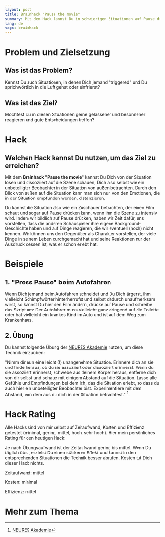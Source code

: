```yaml
---
layout: post
title: Brainhack "Pause the movie"
summary: Mit dem Hack kannst Du in schwierigen Situationen auf Pause drücken, Deinen präfrontalen Cortex aktivieren und somit eine bessere Reaktion wählen.  
lang: de
tags: brainhack
---
```


# Problem und Zielsetzung

## Was ist das Problem?
Kennst Du auch Situationen, in denen Dich jemand "triggered" und Du sprichwörtlich in die Luft gehst oder einfrierst?

## Was ist das Ziel?
Möchtest Du in diesen Situationen gerne gelassener und besonnener reagieren und gute Entscheidungen treffen?

# Hack

## Welchen Hack kannst Du nutzen, um das Ziel zu erreichen?

Mit dem **Brainhack "Pause the movie"** kannst Du Dich von der Situation lösen und dissoziiert auf die Szene schauen, Dich also selbst wie ein unbeteiligter Beobachter in der Situation von außen betrachten. 
Durch den Blick von außen auf die Situation kann man sich nun von den Emotionen, die in der Situation empfunden werden, distanzieren.

Du kannst die Situation also wie ein Zuschauer betrachten, der einen Film schaut und sogar auf Pause drücken kann, wenn ihm die Szene zu intensiv wird.
Indem wir bildlich auf Pause drücken, haben wir Zeit dafür, uns vorstellen, dass die anderen Schauspieler ihre eigene Background-Geschichte haben und auf Dinge reagieren, die wir eventuell (noch) nicht kennen. Wir können uns den Gegenüber als Charakter vorstellen, der viele Dinge in seinem Leben durchgemacht hat und seine Reaktionen nur der Ausdruck dessen ist, was er schon erlebt hat.

# Beispiele
  
## 1. "Press Pause" beim Autofahren
Wenn Dich jemand beim Autofahren schneidet und Du Dich ärgerst, ihm vielleicht Schimpfwörter hinterherrufst und selbst dadurch unaufmerksam wirst, so kannst Du hier den Film ändern, drücke auf Pause und schreibe das Skript um: Der Autofahrer muss vielleicht ganz dringend auf die Toilette oder hat vielleicht ein krankes Kind im Auto und ist auf dem Weg zum Krankenhaus.

## 2. Übung
Du kannst folgende Übung der [NEURES Akademie](https://neures.de/infothek/assoziation-und-dissoziation-emotionalitaet/) nutzen, um diese Technik einzuüben:

"Nimm dir nun eine leicht (!) unangenehme Situation.
Erinnere dich an sie und finde heraus, ob du sie assoziiert oder dissoziiert erinnerst. Wenn du sie assoziiert erinnerst, schwebe aus deinem Körper heraus, entferne dich von dir selbst und schaue mit einigem Abstand auf die Situation. Lasse alle Gefühle und Empfindungen bei dem Ich, das die Situation erlebt, so dass du auch hier ein unbeteiligter Beobachter bist. Experimentiere mit dem Abstand, von dem aus du dich in der Situation betrachtest." [^1]. 

# Hack Rating
Alle Hacks sind von mir selbst auf Zeitaufwand, Kosten und Effizienz getestet (minimal, gering, mittel, hoch, sehr hoch). Hier mein persönliches Rating für den heutigen Hack:

Je nach Übungsaufwand ist der Zeitaufwand gering bis mittel. Wenn Du täglich übst, erzielst Du einen stärkeren Effekt und kannst in den entsprechenden Situationen die Technik besser abrufen. Kosten tut Dich dieser Hack nichts. 

Zeitaufwand: mittel

Kosten: minimal

Effizienz: mittel

# Mehr zum Thema

[^1]: [NEURES Akademie](https://neures.de/infothek/assoziation-und-dissoziation-emotionalitaet/)

